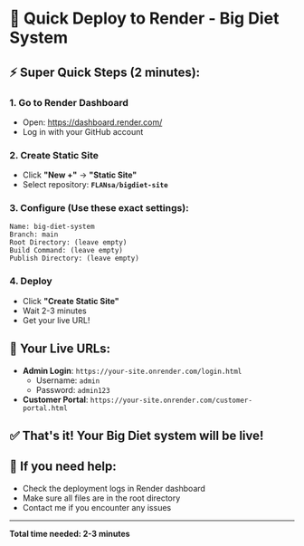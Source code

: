 # 🚀 Quick Deploy to Render - Big Diet System

## ⚡ Super Quick Steps (2 minutes):

### 1. Go to Render Dashboard
- Open: https://dashboard.render.com/
- Log in with your GitHub account

### 2. Create Static Site
- Click **"New +"** → **"Static Site"**
- Select repository: **`FLANsa/bigdiet-site`**

### 3. Configure (Use these exact settings):
```
Name: big-diet-system
Branch: main
Root Directory: (leave empty)
Build Command: (leave empty)
Publish Directory: (leave empty)
```

### 4. Deploy
- Click **"Create Static Site"**
- Wait 2-3 minutes
- Get your live URL!

## 🎉 Your Live URLs:
- **Admin Login**: `https://your-site.onrender.com/login.html`
  - Username: `admin`
  - Password: `admin123`
- **Customer Portal**: `https://your-site.onrender.com/customer-portal.html`

## ✅ That's it! Your Big Diet system will be live!

## 🔧 If you need help:
- Check the deployment logs in Render dashboard
- Make sure all files are in the root directory
- Contact me if you encounter any issues

---
**Total time needed: 2-3 minutes**
